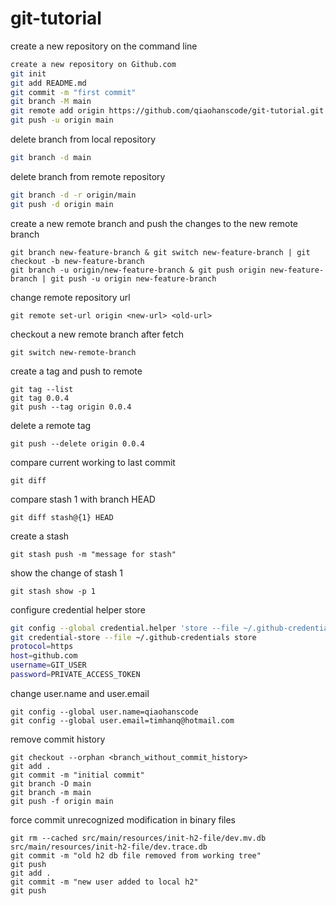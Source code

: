 # git-tutorial
create a new repository on the command line
```sh
create a new repository on Github.com
git init
git add README.md
git commit -m "first commit"
git branch -M main
git remote add origin https://github.com/qiaohanscode/git-tutorial.git
git push -u origin main
```
delete branch from local repository
```sh
git branch -d main
```
delete branch from remote repository
```sh
git branch -d -r origin/main
git push -d origin main
```
create a new remote branch and push the changes to the new remote branch
```
git branch new-feature-branch & git switch new-feature-branch | git checkout -b new-feature-branch
git branch -u origin/new-feature-branch & git push origin new-feature-branch | git push -u origin new-feature-branch
```
change remote repository url
````aidl
git remote set-url origin <new-url> <old-url>
````
checkout a new remote branch after fetch
```
git switch new-remote-branch
```
create a tag and push to remote
```
git tag --list
git tag 0.0.4
git push --tag origin 0.0.4
```
delete a remote tag
```
git push --delete origin 0.0.4
```
compare current working to last commit
```
git diff
```
compare stash 1 with branch HEAD
```
git diff stash@{1} HEAD
```
create a stash 
```
git stash push -m "message for stash"
```
show the change of  stash 1
```
git stash show -p 1
```
configure credential helper store
```sh
git config --global credential.helper 'store --file ~/.github-credentials'
git credential-store --file ~/.github-credentials store
protocol=https
host=github.com
username=GIT_USER
password=PRIVATE_ACCESS_TOKEN

```
change user.name and user.email
```
git config --global user.name=qiaohanscode
git config --global user.email=timhanq@hotmail.com
```
remove commit history
````
git checkout --orphan <branch_without_commit_history>
git add .
git commit -m "initial commit"
git branch -D main
git branch -m main
git push -f origin main
````

force commit unrecognized modification in binary files
````
git rm --cached src/main/resources/init-h2-file/dev.mv.db src/main/resources/init-h2-file/dev.trace.db
git commit -m "old h2 db file removed from working tree"
git push 
git add .
git commit -m "new user added to local h2"
git push 
````
